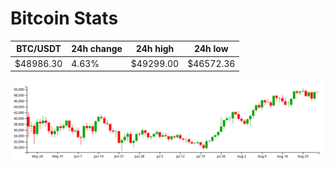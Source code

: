 # Bitcoin Stats

BTC/USDT|24h change|24h high|24h low|
|---|---|---|---|
|$48986.30|4.63%|$49299.00|$46572.36|

<img src="./chart.svg">
